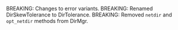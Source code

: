 BREAKING: Changes to error variants.
BREAKING: Renamed DirSkewTolerance to DirTolerance.
BREAKING: Removed `netdir` and `opt_netdir` methods from DirMgr.

